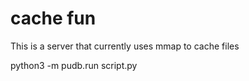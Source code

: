 # cache fun
This is a server that currently uses mmap to cache files


python3 -m pudb.run script.py

